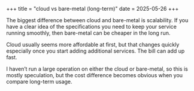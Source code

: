 +++
title = "cloud vs bare-metal (long-term)"
date = 2025-05-26
+++

The biggest difference between cloud and bare-metal is scalability. If you have a clear idea of the specifications you need to keep your service running smoothly, then bare-metal can be cheaper in the long run.

Cloud usually seems more affordable at first, but that changes quickly especially once you start adding additional services. The bill can add up fast.

I haven’t run a large operation on either the cloud or bare-metal, so this is mostly speculation, but the cost difference becomes obvious when you compare long-term usage.